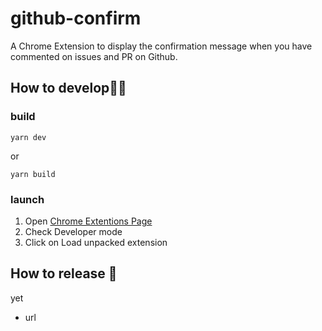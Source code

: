 # github-confirm

A Chrome Extension to display the confirmation message when you have commented on issues and PR on Github.

How to develop💁‍♀️
-----
### build
```
yarn dev
```
or 
```
yarn build
```

### launch

1. Open [Chrome Extentions Page](chrome://extensions/)
2. Check Developer mode
3. Click on Load unpacked extension

How to release 🚀
-----
yet
- url


